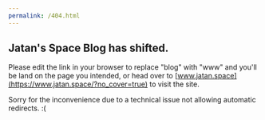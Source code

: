 ```yaml
---
permalink: /404.html
---
```


## Jatan's Space Blog has shifted.

Please edit the link in your browser to replace "blog" with "www" and you'll be land on the page you intended, or head over to [www.jatan.space](https://www.jatan.space/?no_cover=true) to visit the site.

Sorry for the inconvenience due to a technical issue not allowing automatic redirects. :(
